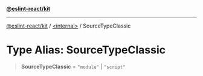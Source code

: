 [**@eslint-react/kit**](../../README.md)

***

[@eslint-react/kit](../../README.md) / [\<internal\>](../README.md) / SourceTypeClassic

# Type Alias: SourceTypeClassic

> **SourceTypeClassic** = `"module"` \| `"script"`
